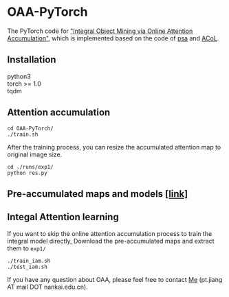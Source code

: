 # OAA-PyTorch
The PyTorch code for ["Integral Object Mining via Online Attention Accumulation"](http://openaccess.thecvf.com/content_ICCV_2019/papers/Jiang_Integral_Object_Mining_via_Online_Attention_Accumulation_ICCV_2019_paper.pdf), which is implemented based on the code of [psa](https://github.com/jiwoon-ahn/psa) and [ACoL](https://github.com/xiaomengyc/ACoL). 
## Installation
python3  
torch >= 1.0  
tqdm
## Attention accumulation
```
cd OAA-PyTorch/
./train.sh 
```
After the training process, you can resize the accumulated attention map to original image size.
```
cd ./runs/exp1/
python res.py
```
## Pre-accumulated maps and models [[link]](https://drive.google.com/drive/folders/1mu_rYkZ8hCiM0X9tjq04R0K-gJ17RPRU?usp=sharing)
## Integal Attention learning
If you want to skip the online attention accumulation process to train the integral model directly, Download the pre-accumulated maps and 
extract them to `exp1/`
```
./train_iam.sh
./test_iam.sh
```
If you have any question about OAA, please feel free to contact [Me](https://pengtaojiang.github.io/) (pt.jiang AT mail DOT nankai.edu.cn). 
